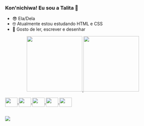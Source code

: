 ### Kon'nichiwa! Eu sou a Talita 👋

- 😎 Ela/Dela
- 🤓 Atualmente estou estudando HTML e CSS
- 🥰 Gosto de ler, escrever e desenhar

<div align="center">
  <a href="https://github.com/TalitaAlvs">
  <img height="180em" src="https://github-readme-stats.vercel.app/api?username=TalitaAlvs&show_icons=true&theme=aura_dark&include_all_commits=true&count_private=true"/>
  <img height="180em" src="https://github-readme-stats.vercel.app/api/top-langs/?username=TalitaAlvs&layout=compact&langs_count=7&theme=aura_dark"/>
</div>
  
<div style="display: inline_block"><br>
  <img align="center" height="30" width="40" src="https://cdn.jsdelivr.net/gh/devicons/devicon/icons/c/c-line.svg" />
  <img align="center" height="30" width="40" src="https://cdn.jsdelivr.net/gh/devicons/devicon/icons/python/python-plain.svg" />
  <img align="center" height="30" width="40" src="https://cdn.jsdelivr.net/gh/devicons/devicon/icons/java/java-plain.svg" />
  <img align="center" height="30" width="40" src="https://cdn.jsdelivr.net/gh/devicons/devicon/icons/html5/html5-plain.svg" />
  <img align="center" height="30" width="40" src="https://cdn.jsdelivr.net/gh/devicons/devicon/icons/css3/css3-plain.svg" />

##
  
<div>
  <a href="https://www.linkedin.com/in/talita-alves-594aa6187/" target="_blank"><img src="https://img.shields.io/badge/-LinkedIn-%230077B5?style=for-the-badge&logo=linkedin&logoColor=white" target="_blank"></a> 
</div>
